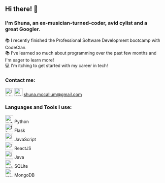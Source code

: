 ## Hi there! :wave:

### I'm Shuna, an ex-musician-turned-coder, avid cylist and a great Googler. 
:books: I recently finished the Professional Software Development bootcamp with CodeClan. <br />
:books: I've learned so much about programming over the past few months and I'm eager to learn more! <br />
:computer: I'm itching to get started with my career in tech! <br />

### Contact me:
[<img alt="linkedin" width="26px" src="https://www.freeiconspng.com/uploads/linkedin-linkedin-icon-flat-icon-linkedin-png-social-icon-png-11.png" />][<img alt="linkedin" width="26px" src="https://www.freeiconspng.com/uploads/linkedin-linkedin-icon-flat-icon-linkedin-png-social-icon-png-11.png" />]       <img alt="gmail" width="26px" src="https://upload.wikimedia.org/wikipedia/commons/thumb/7/7e/Gmail_icon_%282020%29.svg/2560px-Gmail_icon_%282020%29.svg.png" /> shuna.mccallum@gmail.com 

### Languages and Tools I use:
<img alt="python" width="26px" src="https://upload.wikimedia.org/wikipedia/commons/thumb/c/c3/Python-logo-notext.svg/2048px-Python-logo-notext.svg.png" /> Python <br />
<img alt="flask" width="26px" src="https://www.vectorlogo.zone/logos/pocoo_flask/pocoo_flask-ar21.png" /> Flask <br />
<img alt="js" width="26px" src="https://fedojo.com/wp-content/uploads/2019/03/logo-javascript-png-html-code-allows-to-embed-javascript-logo-in-your-website-587.png" /> JavaScript <br />
<img alt="react" width="26px" src="https://brandslogos.com/wp-content/uploads/images/react-logo-vector.svg" /> ReactJS <br />
<img alt="java" width="26px" src="https://banner2.cleanpng.com/20180805/iot/kisspng-logo-java-runtime-environment-programming-language-java-util-concurrentmodificationexception-%C3%96mer-5b6766ab2d98b8.1809687115335031471868.jpg" /> Java <br />
<img alt="sqlite" width="26px" src="https://e7.pngegg.com/pngimages/778/255/png-clipart-sqlite-database-android-mysql-android-text-logo-thumbnail.png" /> SQLite <br />
<img alt="mongo" width="26px" src="https://cdn.icon-icons.com/icons2/2415/PNG/512/mongodb_original_wordmark_logo_icon_146425.png" /> MongoDB

<br />

[<img alt="linkedin" width="26px" src="https://www.freeiconspng.com/uploads/linkedin-linkedin-icon-flat-icon-linkedin-png-social-icon-png-11.png" />]: https://www.linkedin.com/in/shuna-mccallum/
